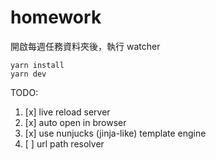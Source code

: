 # homework

開啟每週任務資料夾後，執行 watcher
```shell
yarn install
yarn dev
```

TODO:
1. [x] live reload server
1. [x] auto open in browser
1. [x] use nunjucks (jinja-like) template engine
1. [ ] url path resolver
